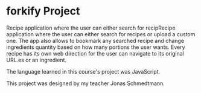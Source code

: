 # forkify Project

Recipe application where the user can either search for recipRecipe application where the user can either search for recipes or upload a custom one. The app also allows to bookmark any searched recipe and change ingredients quantity based on how many portions the user wants. Every recipe has its own web direction for the user can navigate to its original URL.es or an ingredient.

The language learned in this course's project was JavaScript.

This project was designed by my teacher Jonas Schmedtmann.
